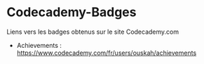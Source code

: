 # Codecademy-Badges
Liens vers les badges obtenus sur le site Codecademy.com

* Achievements : https://www.codecademy.com/fr/users/ouskah/achievements
